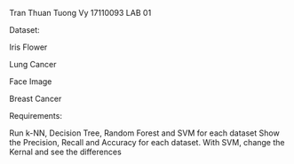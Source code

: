 Tran Thuan Tuong Vy 17110093
LAB 01

Dataset:

Iris Flower

Lung Cancer

Face Image

Breast Cancer



Requirements:

Run k-NN, Decision Tree, Random Forest and SVM for each dataset
Show the Precision, Recall and Accuracy for each dataset.
With SVM, change the Kernal and see the differences
